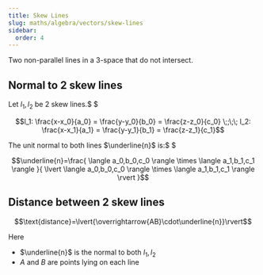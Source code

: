 ```yaml
---
title: Skew Lines
slug: maths/algebra/vectors/skew-lines
sidebar:
  order: 4
---
```


Two non-parallel lines in a 3-space that do not intersect.

## Normal to 2 skew lines

Let $l_1,l_2$ be 2 skew lines.$ $

```math
l_1:
\frac{x-x_0}{a_0}
=
\frac{y-y_0}{b_0}
=
\frac{z-z_0}{c_0}
\;;\;\;
l_2:
\frac{x-x_1}{a_1}
=
\frac{y-y_1}{b_1}
=
\frac{z-z_1}{c_1}
```

The unit normal to both lines $\underline{n}$ is:$ $

```math
\underline{n}=\frac{
\langle
a_0,b_0,c_0
\rangle
\times
\langle
a_1,b_1,c_1
\rangle
}{
\lvert
\langle
a_0,b_0,c_0
\rangle
\times
\langle
a_1,b_1,c_1
\rangle
\rvert
}
```

## Distance between 2 skew lines

```math
\text{distance}=\lvert{\overrightarrow{AB}\cdot\underline{n}}\rvert
```

Here

- $\underline{n}$ is the normal to both $l_1,l_2$
- $A$ and $B$ are points lying on each line
